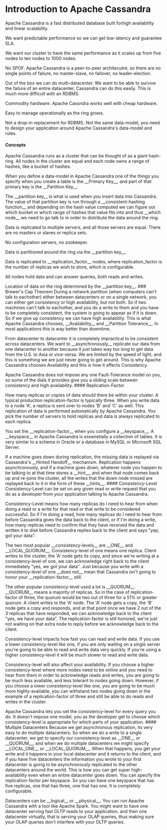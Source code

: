 # Introduction to Apache Cassandra

Apache Cassandra is a fast distributed database built forhigh availability and linear scalability.

<p>We want predictable performance so we can get low-latency and guarantee SLA.
<p>We want our cluster to have the same performance as it scales up from five nodes to ten nodes to 1000 nodes.
<p>No SPOF. Apache Cassandra is a peer-to-peer architecutre, so there are no single points of failure, no master-slave, no failover, no leader-election.
<p>Out of the box we can do multi-datacenter. We want to be able to survive the failure of an entire datacenter, Cassandra can do this easily. This is much more difficult with an RDBMS.
<p>Commodity hardware. Apache Cassndra works well with cheap hardware.
<p>Easy to manage operationally as the ring grows.
<p>Not a drop-in replacement for RDBMS. Not the same data-model, you need to design your application around Apache Cassandra's data-model and rules.

#### Concepts
Apache Cassandra runs as a cluster that can be thought of as a giant hash-ring. All nodes in the cluster are equal and each node owns a range of hashes, like a bucket of hashes. 
<p>When you define a data-model in Apache Cassandra one of the things you specify when you create a table is the __Primary Key__, and part of that primary key is the __Partition Key__. 
<p>The __partition key__ is what is used when you insert data into Cassandra. The value of that partition key is run through a __consistent-hashing function__ and depending on the hash value computed we can figure out which bucket or which range of hashes that value fits into and thus __which node__ we need to go talk to in order to distribute the data around the ring.
<p>Data is replicated to multiple servers, and all those servers are equal. There are no masters or slaves or replica sets.
<p>No configuration servers, no zookeeper.
<p>Data is partitioned around the ring via the __partition key__.
<p>Data is replicated to __replication_factor__ nodes, where replication_factor is the number of replicas we wish to store, which is configurable.
<p>All nodes hold data and can answer queries, both reads and writes.
<p>Location of data on the ring determined by the __partition key__.
### Brewer's Cap Theorem
During a network partition (when computers can't talk to eachother) either between datacenters or on a single network, you can either get consistency or high availability, but not both. So if two machines can't talk to eachother, and you do a write to them and you have to be completely consistent, the system is going to appear as if it is down. So if we give up consistency we can have high availability. This is what Apache Cassandra chooses, __Availability__ and __Partition Tolerance__. In most applications this is way better than downtime.
<p>From datacenter to datacenter it is completely impractical to be consistent across datacenters. We want to __asynchronously__ replicate our data from one datacenter to another because it just takes way too long to get data from the U.S. to Asia or vice-versa. We are limited by the speed of light, and this is something we are just never going to get around. This is why Apache Cassandra chooses Availability and this is how it affects Consistency.
<p>Apache Cassandra does not impose any one Fault-Tolerance model on you, so some of the dials it provides give you a sliding scale between consistency and high availability.
#### Replication-Factor
<p>How many replicas or copies of data should there be within your cluster. A typical production replication-factor is typically three. When you write data to a node 'A', a replica is sent over to nodes 'B' and 'C' as well.
This replication of data is performed automatically by Apache Cassandra. You pick the number of servers to hold replicas and data is always replicated to each replica.
<p>You set the __replication-factor__ when you configure a __keyspace__. A __keyspace__ in Apache Cassandra is essenetially a collection of tables. It is very similar to a schema in Oracle or a database in MySQL or Microsoft SQL Server.
<p>If a machine goes down during replication, the missing data is replayed via Cassandra's __Hinted Handoff__ mechanism. Replication happens asynchronously, and if a machine goes down, whatever node you happen to be talking to at that time stores a __hint__, and when that node comes back up and re-joins the cluster, all the writes that the down node missed are replayed back to it in the form of these __hints__.
#### Consistency-Level
Consistency-Level can be set on any given read or write request that you do as a developer from your application talking to Apache Cassandra.
<p>Consistency-Level means how many replicas do I need to hear from when doing a read or a write for that read or that write to be considered successful. So if I'm doing a read, how many replicas do I need to hear from before Cassandra gives the data back to the client, or if I'm doing a write, how many replicas need to confirm that they have received the data and written it to disk before Cassandra replies back to the client and says "yep, got your data".
<p>The two most popular __consistency-levels__ are __ONE__ and __LOCAL_QUORUM__.
Consistency-level of one means one replica. Client writes to the cluster, the 'A' node gets its copy, and since we're writing at a consistency-level of one, we can acknowledge right back to the client immediately "yes, we got your data". Just because you write with a consistency-level of one __does not__ mean that Cassandra isn't going to honor your __replication-factor__ still.
<p>The other popular consistency-level used a lot is __QUORUM__. __QUORUM__ means a majority of replicas. So in the case of replication-factor of three, the quorum would be two out of three for a 51% or greater quorum. A client writes to the 'A' node. The 'A' node gets a copy, the 'B' node gets a copy and responds, and at that point once we have 2 out of the 3 replicas that have responded, we can acknowledge back to the client "yes, we have your data". The replication-factor is still honored, we're just not waiting on that extra node to reply before we acknowledge back to the client.
<p>Consistency-level impacts how fast you can read and write data. If you use a lower consistency-level like one, if you are only waiting on a single server you're going to be able to read and write data very quickly. If you're using a higher consistency-level it will be much slower to read and write data.
<p>Consistency-level will also affect your availability. If you choose a higher consistency-level where more nodes need to be online and you need to hear from them in order to acknowledge reads and writes, you are going to be much less available, and less tolerant to nodes going down. However, if you choose a lower consistency-level like one, you are going to be much more highly-available, you can withstand two nodes going down in the example of a replication-factor of three and still be able to do reads and writes in the cluster.
<p>Apache Cassandra lets you set the consistency-level for every query you do. It doesn't impose one model, you as the developer get to choose which consistency-level is appropriate for which parts of your application.
#### Multiple Datacenters
Because we get asynchronous replication, its very easy to do multiple datacenters. So when we do a write to a single datacenter, we get to specify our consistency-level as __ONE__ or __QUORUM__, and when we do multiple datacenters we might specify __LOCAL_ONE__ or __LOCAL_QUORUM__. When that happens, you get your write and it happens in your local datacenter and it returns to the client, and if you have five datacenters the information you wrote to your first datacenter is going to be asynchronously replicated to the other datacenters around the world. This is how you can get super high-availability even when an entire datacenter goes down. You can specify the replication-factor per keyspace. So you can have one keyspace that has five replicas, one that has three, one that has one. It is completely configurable.
<p>Datacenters can be __logical__ or __physical__. You can run Apache Cassandra with a tool like Apache Spark. You might want to have one datacenter serving fast OLTP reads to your application, and then one datacenter virtually, that is serving your OLAP queries, thus making sure your OLAP queries don't interfere with your OLTP queries.
